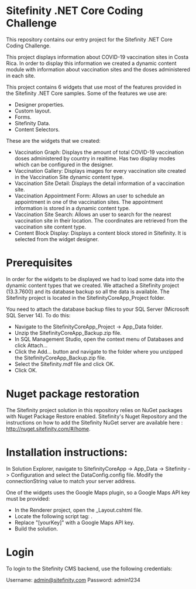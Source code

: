 # Sitefinity .NET Core Coding Challenge

This repository contains our entry project for the Sitefinity .NET Core Coding Challenge.

This project displays information about COVID-19 vaccination sites in Costa Rica. 
In order to display this information we created a dynamic content module with information about vaccination sites and the doses administered in each site.

This project contains 6 widgets that use most of the features provided in the Sitefinity .NET Core samples. Some of the features we use are:

* Designer properties.
* Custom layout.
* Forms.
* Sitefinity Data.
* Content Selectors.

These are the widgets that we created:

* Vaccination Graph: Displays the amount of total COVID-19 vaccination doses administered by country in realtime. Has two display modes which can be configured in the designer.
* Vaccination Gallery: Displays images for every vaccination site created in the Vaccination Site dynamic content type.
* Vaccination Site Detail: Displays the detail information of a vaccination site.
* Vaccination Appointment Form: Allows an user to schedule an appointment in one of the vaccination sites. The appointment information is stored in a dynamic content type.
* Vaccination Site Search: Allows an user to search for the nearest vaccination site in their location. The coordinates are retrieved from the vaccination site content type.
* Content Block Display: Displays a content block stored in Sitefinity. It is selected from the widget designer.

# Prerequisites
In order for the widgets to be displayed we had to load some data into the dynamic content types that we created.
We attached a Sitefinity project (13.3.7600) and its database backup so all the data is available.
The Sitefinity project is located in the SitefinityCoreApp_Project folder.

You need to attach the database backup files to your SQL Server (Microsoft SQL Server 14). To do this:

* Navigate to the SitefinityCoreApp_Project -> App_Data folder.
* Unzip the SitefinityCoreApp_Backup.zip file.
* In SQL Management Studio, open the context menu of Databases and click Attach...
* Click the Add... button and navigate to the folder where you unzipped the SitefinityCoreApp_Backup.zip file.
* Select the Sitefinity.mdf file and click OK.
* Click OK.

# Nuget package restoration
The Sitefinity project solution in this repository relies on NuGet packages with Nuget Package Restore enabled. Sitefinity's Nuget Repository and the instructions on how to add the Sitefinity NuGet server are available here : http://nuget.sitefinity.com/#/home.

# Installation instructions:
In Solution Explorer, navigate to SitefinityCoreApp -> App_Data -> Sitefinity -> Configuration and select the DataConfig.config file.
Modify the connectionString value to match your server address.

One of the widgets uses the Google Maps plugin, so a Google Maps API key must be provided: 
* In the Renderer project, open the _Layout.cshtml file.
* Locate the following script tag: <script src="https://maps.googleapis.com/maps/api/js?libraries=places&key=[yourKey]" type="text/javascript"></script>.
* Replace "[yourKey]" with a Google Maps API key.
* Build the solution.


# Login
To login to the Sitefinity CMS backend, use the following credentials:

Username: admin@sitefinity.com Password: admin1234
